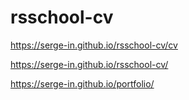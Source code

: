 # rsschool-cv  
https://serge-in.github.io/rsschool-cv/cv   

https://serge-in.github.io/rsschool-cv/

https://serge-in.github.io/portfolio/